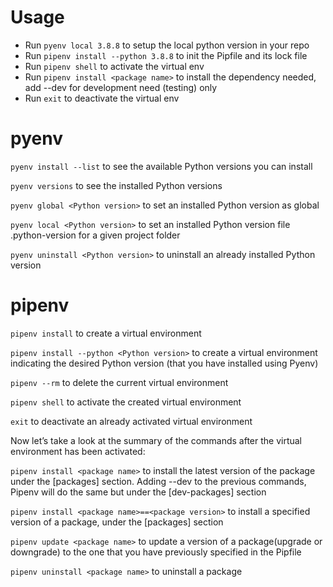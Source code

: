 # Usage
- Run `pyenv local 3.8.8` to setup the local python version in your repo
- Run `pipenv install --python 3.8.8` to init the Pipfile and its lock file
- Run `pipenv shell` to activate the virtual env
- Run `pipenv install <package name>` to install the dependency needed, add --dev for development need (testing) only
- Run `exit` to deactivate the virtual env

# pyenv
`pyenv install --list` to see the available Python versions you can install

`pyenv versions` to see the installed Python versions

`pyenv global <Python version>` to set an installed Python version as global

`pyenv local <Python version>` to set an installed Python version file .python-version for a given project folder

`pyenv uninstall <Python version>` to uninstall an already installed Python version

# pipenv
`pipenv install` to create a virtual environment

`pipenv install --python <Python version>` to create a virtual environment indicating the desired Python version (that you have installed using Pyenv)

`pipenv --rm` to delete the current virtual environment

`pipenv shell` to activate the created virtual environment

`exit` to deactivate an already activated virtual environment

Now let’s take a look at the summary of the commands after the virtual environment has been activated:

`pipenv install <package name>` to install the latest version of the package under the [packages] section. Adding --dev to the previous commands, Pipenv will do the same but under the [dev-packages] section

`pipenv install <package name>==<package version>` to install a specified version of a package, under the [packages] section

`pipenv update <package name>` to update a version of a package(upgrade or downgrade) to the one that you have previously specified in the Pipfile

`pipenv uninstall <package name>` to uninstall a package
